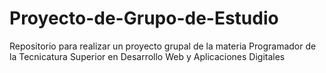 # Proyecto-de-Grupo-de-Estudio
Repositorio para realizar un proyecto grupal de la materia Programador de la Tecnicatura Superior en Desarrollo Web y Aplicaciones Digitales
